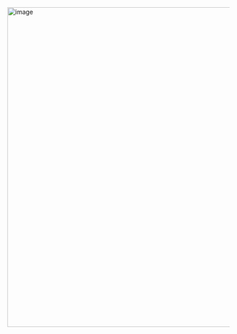 <img width="726" alt="image" src="https://user-images.githubusercontent.com/37501487/233241659-d2b19a27-db6c-45ef-9c58-122a0a92687f.png">
